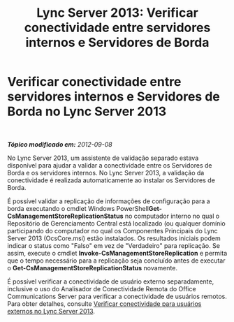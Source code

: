 ﻿---
title: 'Lync Server 2013: Verificar conectividade entre servidores internos e Servidores de Borda'
TOCTitle: 'Verificar conectividade entre servidores internos e Servidores de Borda '
ms:assetid: 219f706e-2b8a-46c5-b394-c384240eef50
ms:mtpsurl: https://technet.microsoft.com/pt-br/library/Gg398292(v=OCS.15)
ms:contentKeyID: 49306124
ms.date: 05/19/2016
mtps_version: v=OCS.15
ms.translationtype: HT
---

# Verificar conectividade entre servidores internos e Servidores de Borda no Lync Server 2013

 

_**Tópico modificado em:** 2012-09-08_

No Lync Server 2013, um assistente de validação separado estava disponível para ajudar a validar a conectividade entre os Servidores de Borda e os servidores internos. No Lync Server 2013, a validação da conectividade é realizada automaticamente ao instalar os Servidores de Borda.

É possível validar a replicação de informações de configuração para a borda executando o cmdlet Windows PowerShell**Get-CsManagementStoreReplicationStatus** no computador interno no qual o Repositório de Gerenciamento Central está localizado (ou qualquer domínio participando do computador no qual os Componentes Principais do Lync Server 2013 (OcsCore.msi) estão instalados. Os resultados iniciais podem indicar o status como "Falso" em vez de "Verdadeiro" para replicação. Se assim, execute o cmdlet **Invoke-CsManagementStoreReplication** e permita que o tempo necessário para a replicação seja concluído antes de executar o **Get-CsManagementStoreReplicationStatus** novamente.

É possível verificar a conectividade de usuário externo separadamente, inclusive o uso do Analisador de Conectividade Remota do Office Communications Server para verificar a conectividade de usuários remotos. Para obter detalhes, consulte [Verificar conectividade para usuários externos no Lync Server 2013](lync-server-2013-verify-connectivity-for-external-users.md).

